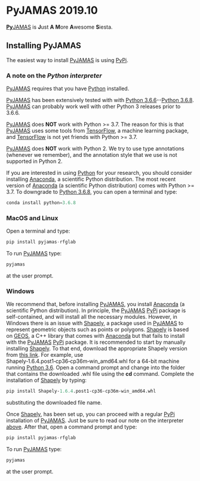 # PyJAMAS 2019.10

[**Py**JAMAS](https://bitbucket.org/rfg_lab/pyjamas/src/master/) is **J**ust **A** **M**ore **A**wesome **S**iesta.

## Installing PyJAMAS
The easiest way to install [PyJAMAS](https://bitbucket.org/rfg_lab/pyjamas/src/master/) is using [PyPi](https://pypi.org/project/pyjamas-rfglab/). 

### A note on the *Python interpreter*
[PyJAMAS](https://bitbucket.org/rfg_lab/pyjamas/src/master/) requires that you have [Python](https://www.python.org/downloads/) installed.  

[PyJAMAS](https://bitbucket.org/rfg_lab/pyjamas/src/master/) has been extensively tested with with [Python 3.6.6](https://www.python.org/downloads/release/python-366/)--[Python 3.6.8](https://www.python.org/downloads/release/python-368/). [PyJAMAS](https://bitbucket.org/rfg_lab/pyjamas/src/master/) can probably work well with other Python 3 releases prior to 3.6.6.  

[PyJAMAS](https://bitbucket.org/rfg_lab/pyjamas/src/master/) does **NOT** work with Python >= 3.7. The reason for this is that [PyJAMAS](https://bitbucket.org/rfg_lab/pyjamas/src/master/) uses some tools from [TensorFlow](https://www.tensorflow.org/), a machine learning package, and [TensorFlow](https://www.tensorflow.org/) is not yet friends with Python >= 3.7.  

[PyJAMAS](https://bitbucket.org/rfg_lab/pyjamas/src/master/) does **NOT** work with Python 2. We try to use type annotations (whenever we remember), and the annotation style that we use is not supported in Python 2.


If you are interested in using [Python](https://www.python.org/downloads/) for your research, you should consider installing [Anaconda](https://www.anaconda.com/distribution/#download-section), a scientific Python distribution. The most recent version of [Anaconda](https://www.anaconda.com/distribution/#download-section) (a scientific Python distribution) comes with Python >= 3.7. To downgrade to [Python 3.6.8](https://www.python.org/downloads/release/python-368/), you can open a terminal and type:  

```python
conda install python=3.6.8
```

### MacOS and Linux
Open a terminal and type:  

```python
pip install pyjamas-rfglab
```

To run [PyJAMAS](https://bitbucket.org/rfg_lab/pyjamas/src/master/) type:  

```python
pyjamas
```

at the user prompt.  

### Windows
We recommend that, before installing [PyJAMAS](https://bitbucket.org/rfg_lab/pyjamas/src/master/), you install [Anaconda](https://www.anaconda.com/distribution/#download-section) (a scientific Python distribution). In principle, the [PyJAMAS](https://bitbucket.org/rfg_lab/pyjamas/src/master/) [PyPi](https://pypi.org/project/pyjamas-rfglab/) package is self-contained, and will install all the necessary modules. However, in Windows there is an issue with [Shapely](https://pypi.org/project/Shapely/), a package used in [PyJAMAS](https://bitbucket.org/rfg_lab/pyjamas/src/master/) to represent geometric objects such as points or polygons. [Shapely](https://pypi.org/project/Shapely/) is based on [GEOS](https://trac.osgeo.org/geos/), a C++ library that comes with [Anaconda](https://www.anaconda.com/distribution/#download-section) but that fails to install with the [PyJAMAS](https://bitbucket.org/rfg_lab/pyjamas/src/master/) [PyPi](https://pypi.org/project/pyjamas-rfglab/) package. It is recommended to start by manually installing [Shapely](https://pypi.org/project/Shapely/). To that end, download the appropriate Shapely version from [this link](https://www.lfd.uci.edu/~gohlke/pythonlibs/#shapely). For example, use  Shapely‑1.6.4.post1‑cp36‑cp36m‑win_amd64.whl for a 64-bit machine running [Python 3.6]((https://www.python.org/downloads/release/python-368/)). Open a command prompt and change into the folder that contains the downloaded .whl file using the **cd** command. Complete the installation of [Shapely](https://pypi.org/project/Shapely/) by typing:

```python
pip install Shapely‑1.6.4.post1‑cp36‑cp36m‑win_amd64.whl
```
substituting the downloaded file name.


Once [Shapely](https://pypi.org/project/Shapely/), has been set up, you can proceed with a regular [PyPi](https://pypi.org/project/pyjamas-rfglab/) installation of [PyJAMAS](https://bitbucket.org/rfg_lab/pyjamas/src/master/). Just be sure to read our note on the interpreter [above](#a-note-on-the-interpreter). After that, open a command prompt and type:  

```python
pip install pyjamas-rfglab
```

To run [PyJAMAS](https://bitbucket.org/rfg_lab/pyjamas/src/master/) type:  

```python
pyjamas
```

at the user prompt.  
